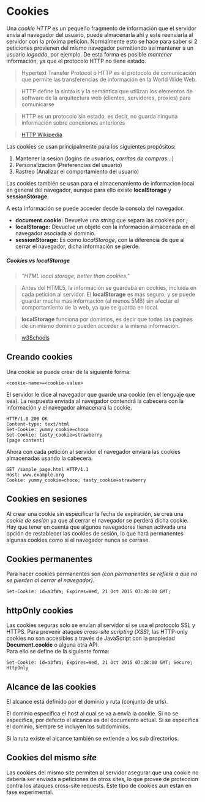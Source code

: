 Cookies
==

Una *cookie HTTP* es un pequeño fragmento de información que el servidor envía al navegador del usuario, puede almacenarla ahí y este reenviarla al servidor
con la próxima peticion. Normalmente esto se hace para saber si 2 peticiones provienen del mismo navegador permitiendo así mantener a un usuario *logeado*, por ejemplo.
De esta forma es posible *mantener* información, ya que el protocolo HTTP no tiene estado.

> Hypertext Transfer Protocol o HTTP es el protocolo de comunicación que permite las transferencias de información en la World Wide Web.

> HTTP define la sintaxis y la semántica que utilizan los elementos de software de la arquitectura web (clientes, servidores, proxies) para comunicarse

> HTTP es un protocolo sin estado, es decir, no guarda ninguna información sobre conexiones anteriores

> [HTTP Wikipedia](https://es.wikipedia.org/wiki/Hypertext_Transfer_Protocol)

Las cookies se usan principalmente para los siguientes propósitos:
 1. Mantener la sesion (logins de usuarios, *carritos de compras...*)
 2. Personalizacion (Preferencias del usuario)
 3. Rastreo (Analizar el comportamiento del usuario)

Las cookies también se usan para el almacenamiento de informacion local en general del navegador, aunque para ello existe  **localStorage** y **sessionStorage**.

A esta información se puede acceder desde la consola del navegador.
- **document.cookie:** Devuelve una *string* que separa las cookies por **;**
- **localStorage:** Devuelve un objeto con la información almacenada en el navegador asociada al dominio.
- **sessionStorage:** Es como *localStorage*, con la diferencia de que al cerrar el navegador, dicha información se pierde.

##### Cookies vs localStorage
> *"HTML local storage; better than cookies."*

> Antes del HTML5, la información se guardaba en cookies, incluida en cada petición al servidor. El **localStorage** es más seguro, y se puede guardar mucha mas información (al menos 5MB) sin afectar el comportamiento de la web, ya que se guarda en local.

> **localStorage** funciona por dominios, es decir que todas las paginas de un mismo dominio pueden acceder a la misma información.

> [w3Schools](https://www.w3schools.com/html/html5_webstorage.asp)

## Creando cookies

Una cookie se puede crear de la siguiente forma:
~~~
<cookie-name>=<cookie-value>
~~~

El servidor le dice al navegador que guarde una cookie (en el lenguaje que sea). La respuesta enviada al navegador contendrá la cabecera con la información y el navegador almacenará la cookie.

~~~
HTTP/1.0 200 OK
Content-type: text/html
Set-Cookie: yummy_cookie=choco
Set-Cookie: tasty_cookie=strawberry
[page content]
~~~

Ahora con cada petición al servidor el navegador enviara las cookies almacenadas usando la cabecera.

~~~
GET /sample_page.html HTTP/1.1
Host: www.example.org
Cookie: yummy_cookie=choco; tasty_cookie=strawberry
~~~

## Cookies en sesiones

Al crear una cookie sin especificar la fecha de expiración, se crea una *cookie de sesión* ya que al cerrar el navegador se perderá dicha cookie.
Hay que tener en cuenta que algunos navegadores tienen activada una opción de restablecer las cookies de sesión, lo que hará permanentes algunas cookies como si el navegador nunca se cerrase.

## Cookies permanentes

Para hacer cookies permanentes son *(con permanentes se refiere a que no se pierden al cerrar el navegador)*.

~~~
Set-Cookie: id=a3fWa; Expires=Wed, 21 Oct 2015 07:28:00 GMT;
~~~

## httpOnly cookies

Las cookies seguras solo se envían al servidor si se usa el protocolo SSL y HTTPS.
Para prevenir ataques *cross-site scripting (XSS)*, las HTTP-only cookies no son accesibles a través de JavaScript con la propiedad **Document.cookie** o alguna otra API.   
Para ello se define de la siguiente forma:

~~~
Set-Cookie: id=a3fWa; Expires=Wed, 21 Oct 2015 07:28:00 GMT; Secure; HttpOnly
~~~

## Alcance de las cookies

El alcance está definido por el dominio y ruta (conjunto de urls).

El dominio especifica el host al cual se va a envía la cookie.
Si no se especifica, por defecto el alcance es del documento actual.
Si se especifica el dominio, siempre se incluyen los subdominios.

Si la ruta existe el alcance también se extiende a los sub directorios.

## Cookies del mismo *site*

Las cookies del mismo site permiten al servidor asegurar que una cookie no debería ser enviada a peticiones de otros sites, lo que provee de proteccion contra los ataques cross-site requests. Este tipo de cookies aun estan en fase experimental.
